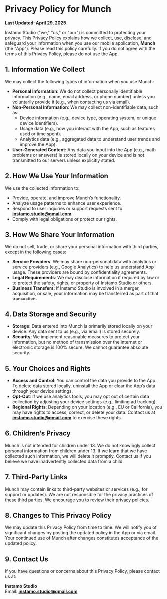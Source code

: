 # Privacy Policy for Munch

**Last Updated: April 29, 2025**

Instamo Studio ("we," "us," or "our") is committed to protecting your privacy. This Privacy Policy explains how we collect, use, disclose, and safeguard your information when you use our mobile application, **Munch** (the "App"). Please read this policy carefully. If you do not agree with the terms of this Privacy Policy, please do not use the App.

## 1. Information We Collect

We may collect the following types of information when you use Munch:

- **Personal Information**: We do not collect personally identifiable information (e.g., name, email address, or phone number) unless you voluntarily provide it (e.g., when contacting us via email).
- **Non-Personal Information**: We may collect non-identifiable data, such as:
  - Device information (e.g., device type, operating system, or unique device identifiers).
  - Usage data (e.g., how you interact with the App, such as features used or time spent).
  - Analytics data (e.g., aggregated data to understand user trends and improve the App).
- **User-Generated Content**: Any data you input into the App (e.g., math problems or answers) is stored locally on your device and is not transmitted to our servers unless explicitly stated.

## 2. How We Use Your Information

We use the collected information to:
- Provide, operate, and improve Munch’s functionality.
- Analyze usage patterns to enhance user experience.
- Respond to user inquiries or support requests sent to **instamo.studio@gmail.com**.
- Comply with legal obligations or protect our rights.

## 3. How We Share Your Information

We do not sell, trade, or share your personal information with third parties, except in the following cases:
- **Service Providers**: We may share non-personal data with analytics or service providers (e.g., Google Analytics) to help us understand App usage. These providers are bound by confidentiality agreements.
- **Legal Requirements**: We may disclose information if required by law or to protect the safety, rights, or property of Instamo Studio or others.
- **Business Transfers**: If Instamo Studio is involved in a merger, acquisition, or sale, your information may be transferred as part of that transaction.

## 4. Data Storage and Security

- **Storage**: Data entered into Munch is primarily stored locally on your device. Any data sent to us (e.g., via email) is stored securely.
- **Security**: We implement reasonable measures to protect your information, but no method of transmission over the internet or electronic storage is 100% secure. We cannot guarantee absolute security.

## 5. Your Choices and Rights

- **Access and Control**: You can control the data you provide to the App. To delete data stored locally, uninstall the App or clear the App’s data through your device settings.
- **Opt-Out**: If we use analytics tools, you may opt out of certain data collection by adjusting your device settings (e.g., limiting ad tracking).
- **Regional Rights**: Depending on your location (e.g., EU or California), you may have rights to access, correct, or delete your data. Contact us at **instamo.studio@gmail.com** to exercise these rights.

## 6. Children’s Privacy

Munch is not intended for children under 13. We do not knowingly collect personal information from children under 13. If we learn that we have collected such information, we will delete it promptly. Contact us if you believe we have inadvertently collected data from a child.

## 7. Third-Party Links

Munch may contain links to third-party websites or services (e.g., for support or updates). We are not responsible for the privacy practices of these third parties. We encourage you to review their privacy policies.

## 8. Changes to This Privacy Policy

We may update this Privacy Policy from time to time. We will notify you of significant changes by posting the updated policy in the App or via email. Your continued use of Munch after changes constitutes acceptance of the updated policy.

## 9. Contact Us

If you have questions or concerns about this Privacy Policy, please contact us at:

**Instamo Studio**  
Email: **instamo.studio@gmail.com**
